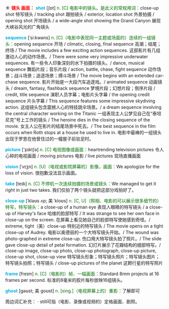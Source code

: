 ☀ <font color="red">**镜头 画面：**</font>
<font color="sky blue">**shot**</font> [ʃɒt] 
<font color="rgb(227, 108, 9)">n. [C] 电影中的镜头。是此义的常规用词：</font>close-up shot 特写镜头 / tracking shot 跟拍镜头 / exterior, location shot 外景拍摄 / opening shot 开场镜头 / a wide-angle shot showing the Grand Canyon 展现大峡谷风光的广角镜头
           
<font color="sky blue">**sequence**</font> [ˈsi:kwəns]
<font color="rgb(227, 108, 9)">n. [C]（电影中表现同一主题或场面的）连续的一组镜头：</font>opening sequence 开场 / climatic, closing, final sequence 高潮；结尾；终场 / The movie includes a few exciting action sequences. 这部影片有几组激动人心的动作场景。/ There were some very impressive underwater sequences. 有一些令人印象深刻的水下拍摄的镜头。/ dance, musical sequence 舞蹈片段；音乐片段 / action, battle, chase, fight sequence 动作场景；战斗场景；追逐场景；搏斗场景 / The movie begins with an extended car-chase sequence. 影片开始是一大段汽车追逐戏。/ animated sequence 动画镜头 / dream, fantasy, flashback sequence 梦境片段；幻想片段；倒序片段 / credit, title sequence 演职人员字幕；电影片头字幕 / the opening credit sequence 片头字幕 / This sequence features some impressive skydiving action. 这组镜头包含震撼人心的特技跳伞场景。/ a dream sequence involving the central character working on the Titanic 一组表现主人公梦见自己在“泰坦尼克”号上工作的镜头 / The heroine dies in the closing sequence of the movie. 女主人公在影片的结尾场景中死去。/ The best sequence in the film occurs when Roth stops at a house he used to live in. 电影中最棒的一组镜头出现于罗思在他曾住过的一幢屋子前驻足时。

<font color="sky blue">**picture**</font> ['pɪktʃə] 
<font color="rgb(227, 108, 9)">n. [C] 电视图像或画面：</font>heartrending television pictures 令人心碎的电视画面 / moving pictures 电影 / live pictures 现场直播画面
           
<font color="sky blue">**vision**</font> [ˈvɪʒn]
<font color="rgb(227, 108, 9)">n. [U]（电视或影院屏幕的）影像，画面：</font>We apologize for the loss of vision. 很抱歉没法显示画面。

<font color="sky blue">**take**</font> [teɪk] 
<font color="rgb(227, 108, 9)">n. [C] 不停机一次连续拍摄的场景或镜头：</font>We managed to get it right in just two takes. 我们仅拍了两个镜头就把这部分戏拍好了。
                      
<font color="sky blue">**close-up**</font> [ˈkləʊs ʌp; 美 ˈkloʊs]
<font color="rgb(227, 108, 9)">n. [C, U]（照相、电影的可以展示很多细节的）特写，特写镜头：</font>a close-up of a human eye 表现人眼睛的特写镜头 / a close-up of Harvey's face 哈维的脸部特写 / It was strange to see her own face in close-up on the screen. 在屏幕上看见她自己的脸部特写使她感到奇怪。/ extreme, tight（美）close-up 特别近的特写镜头 / The movie opens on a tight close-up of Audrey. 电影以奥德丽的一个大特写镜头开始。/ The wound was photo-graphed in extreme close-up. 伤口用大特写镜头拍了照片。/ The slide gave close-up detail of petal formation. 幻灯片展示了花瓣结构的细部特写。/ close-up image, close-up photo, close-up photograph, close-up picture, close-up shot, close-up view 特写镜头形象；特写镜头照片；特写镜头图片；特写镜头拍照；特写镜头 / close-up pictures of the planet 这颗行星的特写照片

<font color="sky blue">**frame**</font> [freɪm]
<font color="rgb(227, 108, 9)">n. [C]（电影的）帧、一幅画面：</font>Standard 8mm projects at 16 frames per second. 标准的8毫米的胶片每秒放映16组镜头。
            
<font color="sky blue">**ghost**</font> [gəʊst; 美 goʊst]
<font color="rgb(227, 108, 9)">n. [sing.]（电视屏幕上的）重影：</font>了解即可

周边词汇补充：
· still可指（电影、录像或视频的）定格画面、剧照。

